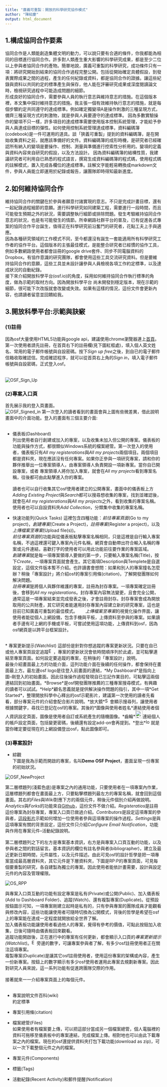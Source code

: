 ```yaml
---
title: "廣義可重製：開放的科學研究協作模式"
author: "陳紹慶"
output: html_document
---
```


## 1.構成協同合作要素  

協同合作是人類能創造集體文明的動力，可以說只要有合適的條件，你我都能為相同的目標進行協同合作。許多對人類產生重大影響的科學研究成果，都是至少二位以上參與者協同合作的產物。簡單地說，廣義可重製的科學研究，成功條件只有一項：將研究開始到結束的協同合作過程完整公開。包括從開始確定具體假設，到發表實際成果之間的過程，產生的任何紀錄或資料，都是協同合作的證據。讓這些紀錄與資料以共同約定的標準產生與保存，他人能在評審研究成果或深度閱讀論文時，檢視研究過程中可能造成問題的細節。  
形成良好的協同合作，需要參與人員的執行意志與維持意志的措施。在這個版本裡，本文集中探討維持意志的措施。我主張一個有效維持執行意志的措施，就是每個步驟約定共同遵守的達成標準。例如確定獨變項A是操作刺激的三種呈現方式，備齊三種呈現方式的刺激物，就是參與人員要遵守的達成標準。
因為多數實驗操作的變項不只一樣，許多項目的達成標準需要使用版本控制系統管理，才能給予參與人員達成目標的彈性。如何使用控制系統管理達成標準，資料編碼簿(codebook)是一件可運用的道具。談「狹義可重製」提到的資料編碼簿，是在開始收集資料之前，就應該準備好的文件。資料編碼簿的成形時機，是研究者已經確認所有納入的變項是要操作、控制、測量與準備進行控索性分析用的。變項的定義與資料內容來自研究的假設，以及方法設計。
因為資料編碼簿的結構性質，我建議研究者可利用自已熟悉的程式語言，撰寫生成資料編碼簿的程式碼，使用程式碼的註解模式，置入完成各欄位的達成標準。註解文字能輕易轉換成markdown文件，參與人員能立即運用於紀錄或報告，讓團隊即時得知最新進度。

## 2.如何維持協同合作  

維持協同合作的關鍵在於參與者願意付諸實現的意志。不只是完成計畫目標，還有一起紀錄過程細節的意願。進行科學研究如同建築工程，需要進行一段時間，而且可能發生預期之外的狀況，需要調整執行細節或排除問題。發生考驗維持協同合作意志的狀況，也是有可能發生的情節。所幸網路社群平台的普及，已有促進各式專案的協同合作平台誕生，值得正在科學研究前沿奮鬥的研究者，花點工夫上手與適應。  
因為各種研究領域的工作模式不同，至今都還沒有誕生一套能適用所有科學研究工作者的協作平台。這個版本的主張最佳模式，是能整合研究者已經慣的協作工具，例如多數網路使用者都會註冊的google drive套件、同步不同電腦資料的Dropbox。有協作意識的研究團隊，都會使用這些工具交流研究資料。但是要維持協同合作的意願，這些工具並未設計讓參與人員檢視各項工作約定標準，以及達成狀況的自動紀錄。  
接下來介紹開放科學平台(osf.io)的角度，採用如何維持協同合作執行標準的角度，做為示範的取材方向。因為開放科學平台 尚未開發到穩定版本，現在示範的細節，很可能下次改版就會改變或失效。如果有這樣的情況，這份文件會更新內容，也請讀者留意並回饋給我。  

## 3.開放科學平台:示範與訣竅  

### (1)註冊
因為osf大量使用HTML5功能與google api，建議使用chrome瀏覽器連上[首頁](https://osf.io/)。第一次使用者請先註冊，在首頁右下的註冊欄(見下圖紅框處)，填入個人英文姓名、常用的電子郵件帳號與自設密碼。按下*Sign up free*之後，到自已的電子郵件信箱收取確認信。完成確認程序，就可以從首頁右上角的*Sign in*，填入電子郵件帳號與自設密碼，正式登入osf。</br>  
</br>
![OSF_Sign_Up](img/0_OSF_Signup.png)

### (2)專案入口頁
首先展示我的登入頁畫面。</br>
![OSF_Signed_in](img/1_OSF_1stlevel.png)
第一次登入的讀者看到的畫面會與上圖有些微差異，借此說明畫面中的介面功能。登入的畫面有三個主要介面:   
</br>
* 儀表板(Dashboard)  
列出使用者自行創建或加入的專案，以及收集未加入但公開的專案。儀表板的功能與操作方式，都很類似Windows系統的檔案總管。第一次登入的使用者，儀表板只有*All my registerations*與*All my projects*兩個項目。兩個項目都是資料夾，現在應該沒有任何專案。如果你正參與一項研究專案，請和你的夥伴推舉出一位專案領導人，由專案領導人負責開設一項新專案。當你自已開設專案，或者 專案領導人將你加入專案，就會在*All my projects*看到專案名稱，往後都可由此點擊進入你的專案。</br>  
讀者也可以自行收集其它osf使用者建立的公開專案，畫面中的儀表板上方*Adding Existing Project*與*Search*都可以搜尋想收集的專案，找到並確認後，就會在*All my registerations*與*All my projects*之外，看到收集的專案名稱。使用者也可以自設資料夾*Add Collection*，分類集中收集的專案名稱。  

* 快速功能列(Quick Tasks)
這裡包含四種功能：*前往專案頁面*(Go to my project)，*創建專案*(Create a Project)，*註冊專案*(Register a project)，以及*上傳檔案至專案*(Upload file(s))。  
*前往專案頁面*的功能與從儀表板點擊專案名稱相同，只是這裡是自行輸入專案名稱，不過這裡還可鍵入專案內元件名稱，網頁會自動帶出符合輸入名稱的專案或元件連結，喜歡打字的使用者可以用此功能前往要作業的專案區域。</br>
*創建專案*就是每一項專案領導人要做的第一步，只要輸入專案名稱(Title)，按下*Create*，一項專案頁面就會產生。其它兩項Description與Templete是自選設定，這個文件版本暫不介紹。也許讀書會想問：如果和別人的專案撞名怎麼辦？稍後「專案設計」將介紹osf的專案引用條(citation)，了解開發團隊如何解決問題。</br>
*註冊專案*是將個人與夥伴維護的專案，註冊為封存專案。一項專案確定註冊後，會移到*All my registerations*。封存專案內容無法變更，且會完全公開，通常這是一項專案結束並完成發表之後，才會註冊封存。封存專案會成為開放取用的公共財產，其它研究者能運用封存專案內容建立新的研究專案，這也是目前已知廣義可重製的最佳模式。　　
*上傳檔案至專案*的視覺化操作界面，讓使用者能從個人上網設備，包含手機與平板，上傳資料至參與的專案。如果讀者手邊有可上網的手機或平板，可嘗試使用這項功能，上傳資料到osf，因為osf網頁是以跨平台框架設計。</br>
</br>
* 專案更新提示(Watchlist)
這部份是針對你想追蹤的專案更新狀況。只要在自已或他人專案頁設定追蹤<img src="http://krissimmons.com/wp-content/themes/writr/icon-eye-open.png" width="16" height="16" alt = "EYE">，專案的更新狀況會依時間順序列於此處，並可點擊連結至專案頁面。如何設定要追蹤的專案，在稍後的「專案設計」說明。  
</br>
最後介紹畫面最上方的功能介面，這列功能介面在後續的任何操作，都會保持在畫面最上方。最左邊osf logo是往登入前畫面的連結，*My Dashboard*是指向上圖–剛登入的初始畫面。因此往後操作過程發現自已忘記作業目的，可點擊這兩個連結回到初始畫面。*Browse*是osf開發團隊推薦的三種專案搜尋模式，有興趣的讀者可以試試。*Help*顧名思義就是提供解決操作問題的指引，其中一項*Get Started*，整理開放科學中心釋出的osf示範影片，建議第一次使用的讀者先看看，部分專案元件的介紹會配合影片說明。*放大鏡*<img src = "http://www.clker.com/cliparts/z/1/T/u/9/2/search-icon-th.png" width="16" height="16" alt = "Search">會顯示搜尋列，讓使用者根據關鍵字，尋找已登記在osf的專案。其後的*圖像與使用者姓名*連結使用者個人資訊設定頁面，圖像是使用者自訂或系統產生的隨機圖像。*齒輪*<img src="http://www.jonathanfricke.com/wp-content/uploads/2012/07/icon_gear.jpg"  width="24" height="24"  alt ="Gear">連結個人的帳戶設定頁面，包括變更密碼，後續還有設定add-on會再提到。*登出*<img src="https://encrypted-tbn1.gstatic.com/images?q=tbn:ANd9GcTS_5le1_lSptPwsCz1iu5VFCXqhYIxOFvY45PecROeO9uTfoyuqg" width="16" height="16" alt ="logout">就是當你確定要從現在的上網設備登出osf，點此圖像即可。</br>

### (3)專案設計
* 綜觀</br>
下圖是我為示範而開啟的專案，名叫**Demo OSF Project**，畫面呈現一份專案的初始狀況。　　

![OSF_NewProject](img/2_OSF_newProject.png)

第二層標題列(淺藍色底)是專案之內的通用功能，只要使用者在一項專案內作業，這層標題列都會在畫面最上方，只要點擊標題列最左方的專案名稱，就會回到這個畫面。其右的*Files*與*Wiki*對應下方的兩個元件，稍後元件個別介紹再做說明。*Analytics*與*Forks*的功能來自[Github](https://github.com/)，這份文件不做介紹。*Registeratios*是註冊這份專案為封存專案，專案入口頁已做過介紹。*Contributors*是設定這項專案的參與者，[這段影片](https://youtu.be/UtahdT9wZ1Y?t=26s)示範如何增加一位使用者參與這項專案的操作過程。*Settings*是與這項專案有關的背景設定，這份文件只介紹*Configure Email Notification*，功能與作用在專案元件–活動紀錄說明。</br>
</br>
第二層標題列之下的左方是專案基本資訊，右方是與專案入口頁互動的功能，以及參與者之間的對話留言。基本資訊的欄位有註名參與者(bibliographer)，建立及最近更新日期時間，元件屬性，以及元件描述。由此可見osf的設計哲學是把一項專案當成最高層資料夾，其它元件是下層資料夾，下圖是RP:P的專案頁面，可見每個要重製的研究，各自建製為獨立的專案。因此使用者能依計畫需要，設計與設定元件的內容及管理權限。</br>

![OS_RPP](img/3_OSF_RPP.png)

與專案入口頁互動的功能有設定專案是私有(Private)或公開(Public)、加入儀表板(Add to Dashboard Folder)、追蹤(Watch)、還有複製專案(Duplicate)。從預設按鈕圖示可知，一項專案剛建立起時是私有的，只有參與專案的團隊成員才能觀看與修改內容，這些功能讓使用者可隨時切換為公開模式，背後的哲學是希望在osf上的專案能在達成一定程度就開放給全世界了解。</br>
加入儀表板功能讓使用者看過他人的專案，覺得有參考的價值，可點此按鈕加入收集，日後可隨時由儀表板回來觀看。</br>
追蹤功能開啟後，正在進行中的專案有任何更新，都會顯示入口頁的*專案更新提示(Watchlist)*。<img src="http://krissimmons.com/wp-content/themes/writr/icon-eye-open.png" width="16" height="16" alt = "EYE">旁邊的數字，可讓專案參與者了解，有多少osf註冊使用者正在關注這項專案。</br>
複製專案(Duplicate)是讓其它osf註冊使用者，使用這份專案的架構或內容，產生一份新專案。按鈕上的數字顯示有多少osf使用者運用此專案去規劃新專案。因此對研究人員來說，這一系列功能有促進跨團隊交際的作用。</br>
</br>
接著就來一一介紹專案頁面上的每個元件。</br>
</br>
* 專案說明文件百科(wiki)</br>
約定標準</br>
* 專案引用條(citation)</br>

* 檔案總管(Files)</br>
如果使用者有檔案要上傳，可以把這部分當成另一個檔案總管，個人電腦裡的資料可拖移至儀表板中的專案連結，完成檔案上傳。相對地也可以由此下載專案之內的檔案。現在的osf還提供資料夾打包下載功能(download as zip)，可以一次下載整個元件之內的檔案。</br>

* 專案元件(Components)


* 標籤(Tags)


* 活動紀錄(Recent Activity)和郵件提醒(Notification)
